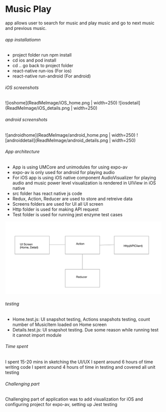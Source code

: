 # Music Play
app allows user to search for music and play music and go to next music and previous music.
###### app installatiomn
  - project folder run npm install
  - cd ios and pod install
  - cd .. go back to project folder
  - react-native run-ios (For ios)
  - react-native run-android (For android)

###### iOS screenshots
![ioshome](ReadMeImage/iOS_home.png | width=250)    ![iosdetail](ReadMeImage/iOS_details.png | width=250)

###### android screenshots
![androidhome](ReadMeImage/android_home.png | width=250)    ![androiddetail](ReadMeImage/android_details.png | width=250)

###### App architecture
- App is using UMCore and unimodules for using expo-av
- expo-av is only used for android for playing audio
- For iOS app is using iOS native component AudioVisualizer for playing audio and music power level visualization is rendered in UIView in iOS native 
- src folder has react native js code
- Redux, Action, Reducer are used to store and retreive data
- Screens folders are used for UI all UI screen
- Http folder is used for making API request
- Test folder is used for running jest enzyme test cases

![Architecture](ReadMeImage/architecture.png)



###### testing
- Home.test.js: UI snapshot testing, Actions snapshots testing, count number of MusicItem loaded on Home screen
- Details.test.js: UI snapshot testing. Due some reason while running test it cannot import module


###### Time spent
I spent 15-20 mins in sketching the UI/UX
I spent around 6 hours of time writing code
I spent around 4 hours of time in testing and covered all unit testing

###### Challenging part
Challenging part of application was to add visualization for iOS and configuring project for expo-av, setting up Jest testing



